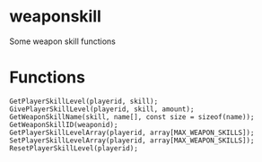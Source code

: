 # weaponskill
Some weapon skill functions

# Functions
```Pawn
GetPlayerSkillLevel(playerid, skill);
GivePlayerSkillLevel(playerid, skill, amount);
GetWeaponSkillName(skill, name[], const size = sizeof(name));
GetWeaponSkillID(weaponid);
GetPlayerSkillLevelArray(playerid, array[MAX_WEAPON_SKILLS]);
SetPlayerSkillLevelArray(playerid, array[MAX_WEAPON_SKILLS]);
ResetPlayerSkillLevel(playerid);
```
